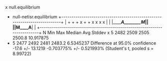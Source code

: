 x null.equilibrium
+ null-netisr.equilibrium
+--------------------------------------------------------------------------+
| + +     + x            +       +                  x       x   x   x      |
|                            |_____________________A________M_____________||
||________M____A____________|                                              |
+--------------------------------------------------------------------------+
    N           Min           Max        Median           Avg        Stddev
x   5          2482          2509          2505        2500.8     10.917875
+   5          2477          2492          2481        2483.2     6.5345237
Difference at 95.0% confidence
	-17.6 +/- 13.1219
	-0.703775% +/- 0.521993%
	(Student's t, pooled s = 8.99722)
